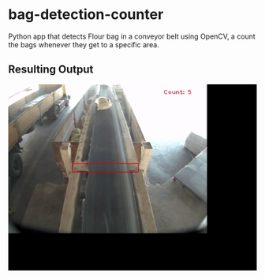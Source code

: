 # bag-detection-counter
Python app that detects Flour bag in a conveyor belt using OpenCV, a count the bags whenever they get to a specific area. 

## Resulting Output
![output gif](src/output.gif)

